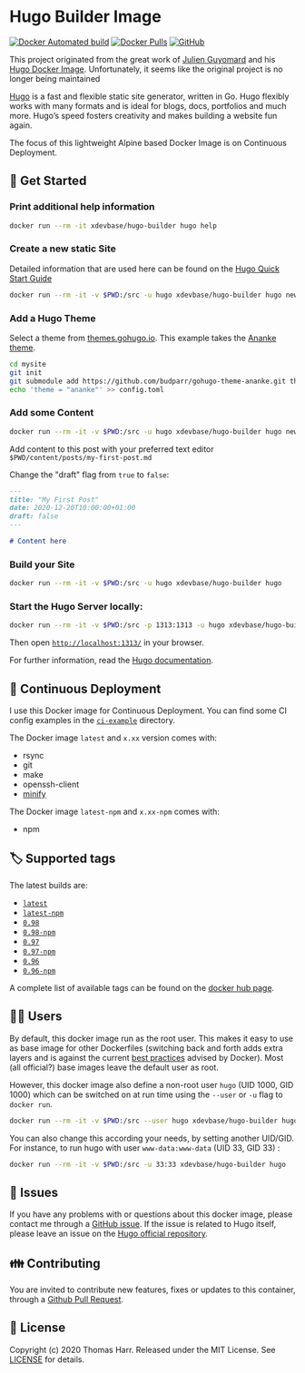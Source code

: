 # Hugo Builder Image

[![Docker Automated build](https://img.shields.io/docker/automated/xdevbase/hugo-builder.svg)](https://store.docker.com/community/images/xdevbase/hugo-builder)
[![Docker Pulls](https://img.shields.io/docker/pulls/xdevbase/hugo-builder.svg)](https://store.docker.com/community/images/xdevbase/hugo-builder)
[![GitHub](https://img.shields.io/github/license/xdevbase/hugo-builder.svg)](https://img.shields.io/github/license/xdevbase/hugo-builder)

This project originated from the great work of [Julien Guyomard](https://github.com/jguyomard) and his [Hugo Docker Image](https://github.com/jguyomard/docker-hugo). Unfortunately, it seems like the original project is no longer being maintained

[Hugo](https://gohugo.io/) is a fast and flexible static site generator, written in Go.
Hugo flexibly works with many formats and is ideal for blogs, docs, portfolios and much more.
Hugo’s speed fosters creativity and makes building a website fun again.

The focus of this lightweight Alpine based Docker Image is on Continuous Deployment.

## 📝 Get Started

### Print additional help information

```bash
docker run --rm -it xdevbase/hugo-builder hugo help
```

### Create a new static Site

Detailed information that are used here can be found on the [Hugo Quick Start Guide](https://gohugo.io/getting-started/quick-start/)

```bash
docker run --rm -it -v $PWD:/src -u hugo xdevbase/hugo-builder hugo new site mysite
```

### Add a Hugo Theme

Select a theme from [themes.gohugo.io](https://themes.gohugo.io/). This example takes the [Ananke theme](https://themes.gohugo.io/gohugo-theme-ananke/).

```bash
cd mysite
git init
git submodule add https://github.com/budparr/gohugo-theme-ananke.git themes/ananke;
echo 'theme = "ananke"' >> config.toml
```

### Add some Content

```bash
docker run --rm -it -v $PWD:/src -u hugo xdevbase/hugo-builder hugo new posts/my-first-post.md
```

Add content to this post with your preferred text editor `$PWD/content/posts/my-first-post.md`

Change the "draft" flag from `true` to `false`:

```Markdown
---
title: "My First Post"
date: 2020-12-20T10:00:00+01:00
draft: false
---

# Content here
```

### Build your Site

```bash
docker run --rm -it -v $PWD:/src -u hugo xdevbase/hugo-builder hugo
```

### Start the Hugo Server locally:

```bash
docker run --rm -it -v $PWD:/src -p 1313:1313 -u hugo xdevbase/hugo-builder hugo server -D -w --bind=0.0.0.0
```

Then open [`http://localhost:1313/`](http://localhost:1313/) in your browser.

For further information, read the [Hugo documentation](https://gohugo.io/documentation/).

## 🚚 Continuous Deployment

I use this Docker image for Continuous Deployment. You can find some CI config examples in the [`ci-example`](https://github.com/xdevbase/hugo-builder/tree/master/ci-example) directory.

The Docker image `latest` and `x.xx` version comes with:

- rsync
- git
- make
- openssh-client
- [minify](https://github.com/tdewolff/minify)

The Docker image `latest-npm` and `x.xx-npm` comes with:

- npm

## 🏷 Supported tags

The latest builds are:

- [`latest`](https://github.com/xdevbase/hugo-builder/blob/master/Dockerfile)
- [`latest-npm`](https://github.com/xdevbase/hugo-builder/blob/master/npm/Dockerfile)
- [`0.98`](https://github.com/xdevbase/hugo-builder/blob/v0.98.0/Dockerfile)
- [`0.98-npm`](https://github.com/xdevbase/hugo-builder/blob/v0.98.0/npm/Dockerfile)
- [`0.97`](https://github.com/xdevbase/hugo-builder/blob/v0.97.3/Dockerfile)
- [`0.97-npm`](https://github.com/xdevbase/hugo-builder/blob/v0.97.3/npm/Dockerfile)
- [`0.96`](https://github.com/xdevbase/hugo-builder/blob/v0.96.0/Dockerfile)
- [`0.96-npm`](https://github.com/xdevbase/hugo-builder/blob/v0.96.0/npm/Dockerfile)

A complete list of available tags can be found on the [docker hub page](https://hub.docker.com/r/xdevbase/hugo-builder/tags).

## 🧑‍💻 Users

By default, this docker image run as the root user. This makes it easy to use as base image for other Dockerfiles (switching back and forth adds extra layers and is against the current [best practices](https://docs.docker.com/engine/userguide/eng-image/dockerfile_best-practices/#user) advised by Docker). Most (all official?) base images leave the default user as root.

However, this docker image also define a non-root user `hugo` (UID 1000, GID 1000) which can be switched on at run time using the `--user` or `-u` flag to `docker run`.

```bash
docker run --rm -it -v $PWD:/src --user hugo xdevbase/hugo-builder hugo
```

You can also change this according your needs, by setting another UID/GID. For instance, to run hugo with user `www-data:www-data` (UID 33, GID 33) :

```bash
docker run --rm -it -v $PWD:/src -u 33:33 xdevbase/hugo-builder hugo
```

## 🐞 Issues

If you have any problems with or questions about this docker image, please contact me through a [GitHub issue](https://github.com/xdevbase/hugo-builder/issues).
If the issue is related to Hugo itself, please leave an issue on the [Hugo official repository](https://github.com/spf13/hugo).

## 👪 Contributing

You are invited to contribute new features, fixes or updates to this container, through a [Github Pull Request](https://github.com/xdevbase/hugo-builder/pulls).

## 📜 License

Copyright (c) 2020 Thomas Harr. Released under the MIT License. See [LICENSE][license] for details.

[license]: LICENSE
